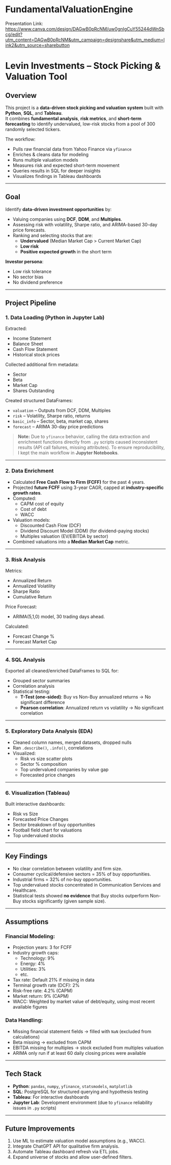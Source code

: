 # FundamentalValuationEngine

Presentation Link: https://www.canva.com/design/DAGwB0pRcNM/uw0gnIgCuY55244dWnSbcg/edit?utm_content=DAGwB0pRcNM&utm_campaign=designshare&utm_medium=link2&utm_source=sharebutton


# Levin Investments – Stock Picking & Valuation Tool

## Overview
This project is a **data-driven stock picking and valuation system** built with **Python**, **SQL**, and **Tableau**.  
It combines **fundamental analysis**, **risk metrics**, and **short-term forecasting** to identify undervalued, low-risk stocks from a pool of 300 randomly selected tickers.

The workflow:
- Pulls raw financial data from Yahoo Finance via `yfinance`
- Enriches & cleans data for modeling
- Runs multiple valuation models
- Measures risk and expected short-term movement
- Queries results in SQL for deeper insights
- Visualizes findings in Tableau dashboards

---

## Goal
Identify **data-driven investment opportunities** by:
- Valuing companies using **DCF**, **DDM**, and **Multiples**.
- Assessing risk with volatility, Sharpe ratio, and ARIMA-based 30-day price forecasts.
- Ranking and selecting stocks that are:
  - **Undervalued** (Median Market Cap > Current Market Cap)
  - **Low risk**
  - **Positive expected growth** in the short term

**Investor persona**:
- Low risk tolerance
- No sector bias
- No dividend preference

---

## Project Pipeline

### 1. Data Loading (Python in Jupyter Lab)
Extracted:
- Income Statement
- Balance Sheet
- Cash Flow Statement
- Historical stock prices

Collected additional firm metadata:
- Sector
- Beta
- Market Cap
- Shares Outstanding

Created structured DataFrames:
- `valuation` – Outputs from DCF, DDM, Multiples
- `risk` – Volatility, Sharpe ratio, returns
- `basic_info` – Sector, beta, market cap, shares
- `forecast` – ARIMA 30-day price predictions

> **Note:** Due to `yfinance` behavior, calling the data extraction and enrichment functions directly from `.py` scripts caused inconsistent results (API call failures, missing attributes). To ensure reproducibility, I kept the main workflow in **Jupyter Notebooks**.

---

### 2. Data Enrichment
- Calculated **Free Cash Flow to Firm (FCFF)** for the past 4 years.
- Projected **future FCFF** using 3-year CAGR, capped at **industry-specific growth rates**.
- Computed:
  - CAPM cost of equity
  - Cost of debt
  - WACC
- Valuation models:
  - Discounted Cash Flow (DCF)
  - Dividend Discount Model (DDM) (for dividend-paying stocks)
  - Multiples valuation (EV/EBITDA by sector)
- Combined valuations into a **Median Market Cap** metric.

---

### 3. Risk Analysis
Metrics:
- Annualized Return
- Annualized Volatility
- Sharpe Ratio
- Cumulative Return

Price Forecast:
- ARIMA(5,1,0) model, 30 trading days ahead.

Calculated:
- Forecast Change %
- Forecast Market Cap

---

### 4. SQL Analysis
Exported all cleaned/enriched DataFrames to SQL for:
- Grouped sector summaries
- Correlation analysis
- Statistical testing:
  - **T-Test (one-sided)**: Buy vs Non-Buy annualized returns → No significant difference
  - **Pearson correlation**: Annualized return vs volatility → No significant correlation

---

### 5. Exploratory Data Analysis (EDA)
- Cleaned column names, merged datasets, dropped nulls
- Ran `.describe()`, `.info()`, correlations
- Visualized:
  - Risk vs size scatter plots
  - Sector % composition
  - Top undervalued companies by value gap
  - Forecasted price changes

---

### 6. Visualization (Tableau)
Built interactive dashboards:
- Risk vs Size
- Forecasted Price Changes
- Sector breakdown of buy opportunities
- Football field chart for valuations
- Top undervalued stocks

---

## Key Findings
- No clear correlation between volatility and firm size.
- Consumer cyclical/defensive sectors = 35% of buy opportunities.
- Industrial firms = 32% of no-buy opportunities.
- Top undervalued stocks concentrated in Communication Services and Healthcare.
- Statistical tests showed **no evidence** that Buy stocks outperform Non-Buy stocks significantly (given sample size).

---

## Assumptions

### Financial Modeling:
- Projection years: 3 for FCFF
- Industry growth caps:
  - Technology: 9%
  - Energy: 4%
  - Utilities: 3%
  - etc.
- Tax rate: Default 21% if missing in data
- Terminal growth rate (DCF): 2%
- Risk-free rate: 4.2% (CAPM)
- Market return: 9% (CAPM)
- WACC: Weighted by market value of debt/equity, using most recent available figures

### Data Handling:
- Missing financial statement fields → filled with `NaN` (excluded from calculations)
- Beta missing → excluded from CAPM
- EBITDA missing for multiples → stock excluded from multiples valuation
- ARIMA only run if at least 60 daily closing prices were available

---

## Tech Stack
- **Python**: `pandas`, `numpy`, `yfinance`, `statsmodels`, `matplotlib`
- **SQL**: PostgreSQL for structured querying and hypothesis testing
- **Tableau**: For interactive dashboards
- **Jupyter Lab**: Development environment (due to `yfinance` reliability issues in `.py` scripts)

---

## Future Improvements
1. Use ML to estimate valuation model assumptions (e.g., WACC).
2. Integrate ChatGPT API for qualitative firm analysis.
3. Automate Tableau dashboard refresh via ETL jobs.
4. Expand universe of stocks and allow user-defined filters.